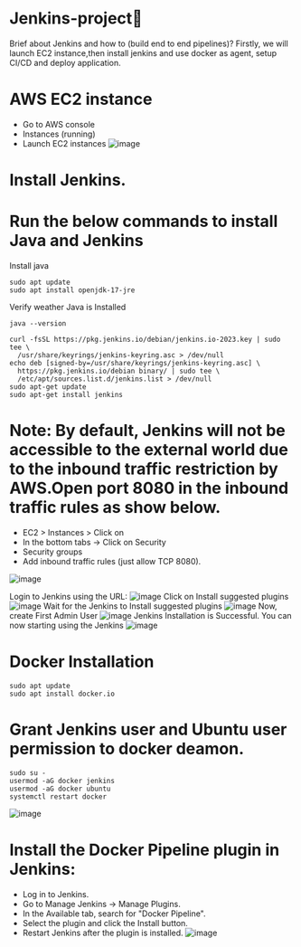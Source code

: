 # Jenkins-project🚀
Brief about Jenkins and how to (build end to end pipelines)?
Firstly, we will launch EC2 instance,then install jenkins and use docker as agent, setup CI/CD and deploy application.

# AWS EC2 instance
* Go to AWS console
* Instances (running)
* Launch EC2 instances
![image](https://github.com/pooja-bhavani/Jenkins-project/assets/147735975/e67db38f-a7ac-4a84-8dcc-4f5a06d9e343)

# Install Jenkins.
# Run the below commands to install Java and Jenkins

Install java

````
sudo apt update
sudo apt install openjdk-17-jre
````
Verify weather Java is Installed
```
java --version
```
````
curl -fsSL https://pkg.jenkins.io/debian/jenkins.io-2023.key | sudo tee \
  /usr/share/keyrings/jenkins-keyring.asc > /dev/null
echo deb [signed-by=/usr/share/keyrings/jenkins-keyring.asc] \
  https://pkg.jenkins.io/debian binary/ | sudo tee \
  /etc/apt/sources.list.d/jenkins.list > /dev/null
sudo apt-get update
sudo apt-get install jenkins
````
# Note: By default, Jenkins will not be accessible to the external world due to the inbound traffic restriction by AWS.Open port 8080 in the inbound traffic rules as show below.
* EC2 > Instances > Click on
* In the bottom tabs -> Click on Security
* Security groups
* Add inbound traffic rules (just allow TCP 8080).

![image](https://github.com/pooja-bhavani/Jenkins-project/assets/147735975/cb8ac6b6-bdd6-4432-84b7-49760df846c2)

Login to Jenkins using the URL:
![image](https://github.com/pooja-bhavani/Jenkins-project/assets/147735975/dc3df650-5f8a-4655-83e5-5641eb12c25c)
 Click on Install suggested plugins
 ![image](https://github.com/pooja-bhavani/Jenkins-project/assets/147735975/3b7ca4f1-bb95-4a40-baf7-9d8f0294876c)
 Wait for the Jenkins to Install suggested plugins
![image](https://github.com/pooja-bhavani/Jenkins-project/assets/147735975/c5fb048f-58cc-44dc-8d3b-2ddad7c5520f)
Now, create First Admin User 
![image](https://github.com/pooja-bhavani/Jenkins-project/assets/147735975/8ab3f348-553d-4159-bfa0-a0601f5f397c)
Jenkins Installation is Successful. You can now starting using the Jenkins
![image](https://github.com/pooja-bhavani/Jenkins-project/assets/147735975/d76089a9-d643-4556-a7ae-766d6f684b24)
# Docker Installation
```
sudo apt update
sudo apt install docker.io
```
 # Grant Jenkins user and Ubuntu user permission to docker deamon.
```
sudo su - 
usermod -aG docker jenkins
usermod -aG docker ubuntu
systemctl restart docker
```
![image](https://github.com/pooja-bhavani/Jenkins-project/assets/147735975/f7d1959d-5cc0-4945-8319-ac04b353ccfe)
# Install the Docker Pipeline plugin in Jenkins:
 * Log in to Jenkins.
 * Go to Manage Jenkins -> Manage Plugins.
 * In the Available tab, search for "Docker Pipeline".
 * Select the plugin and click the Install button.
 * Restart Jenkins after the plugin is installed.
![image](https://github.com/pooja-bhavani/Jenkins-project/assets/147735975/5731e405-e670-4e9d-858e-bc26a3357260)

















